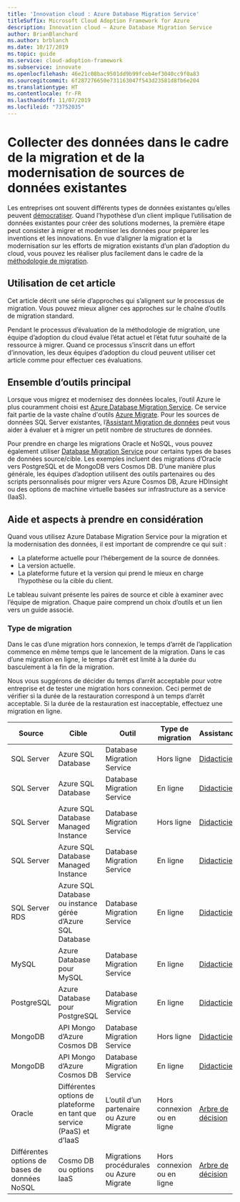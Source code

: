 ```yaml
---
title: 'Innovation cloud : Azure Database Migration Service'
titleSuffix: Microsoft Cloud Adoption Framework for Azure
description: Innovation cloud – Azure Database Migration Service
author: BrianBlanchard
ms.author: brblanch
ms.date: 10/17/2019
ms.topic: guide
ms.service: cloud-adoption-framework
ms.subservice: innovate
ms.openlocfilehash: 46e21c08bac9501dd9b99fceb4ef3040cc9f0a83
ms.sourcegitcommit: 6f287276650e731163047f543d23581d8fb6e204
ms.translationtype: HT
ms.contentlocale: fr-FR
ms.lasthandoff: 11/07/2019
ms.locfileid: "73752035"
---
```

# <a name="collect-data-through-the-migration-and-modernization-of-existing-data-sources"></a>Collecter des données dans le cadre de la migration et de la modernisation de sources de données existantes

Les entreprises ont souvent différents types de données existantes qu’elles peuvent [démocratiser](../considerations/data.md). Quand l’hypothèse d’un client implique l’utilisation de données existantes pour créer des solutions modernes, la première étape peut consister à migrer et moderniser les données pour préparer les inventions et les innovations. En vue d’aligner la migration et la modernisation sur les efforts de migration existants d’un plan d’adoption du cloud, vous pouvez les réaliser plus facilement dans le cadre de la [méthodologie de migration](../../migrate/index.md).

## <a name="use-of-this-article"></a>Utilisation de cet article

Cet article décrit une série d’approches qui s’alignent sur le processus de migration. Vous pouvez mieux aligner ces approches sur le chaîne d’outils de migration standard.

Pendant le processus d’évaluation de la méthodologie de migration, une équipe d’adoption du cloud évalue l’état actuel et l’état futur souhaité de la ressource à migrer. Quand ce processus s’inscrit dans un effort d’innovation, les deux équipes d’adoption du cloud peuvent utiliser cet article comme pour effectuer ces évaluations.

## <a name="primary-toolset"></a>Ensemble d’outils principal

Lorsque vous migrez et modernisez des données locales, l’outil Azure le plus couramment choisi est [Azure Database Migration Service](https://docs.microsoft.com/azure/dms). Ce service fait partie de la vaste chaîne d'outils [Azure Migrate](https://docs.microsoft.com/azure/migrate/migrate-services-overview). Pour les sources de données SQL Server existantes, l’[Assistant Migration de données](https://docs.microsoft.com/sql/dma/dma-overview) peut vous aider à évaluer et à migrer un petit nombre de structures de données.

Pour prendre en charge les migrations Oracle et NoSQL, vous pouvez également utiliser [Database Migration Service](https://docs.microsoft.com/azure/dms) pour certains types de bases de données source/cible. Les exemples incluent des migrations d’Oracle vers PostgreSQL et de MongoDB vers Cosmos DB. D’une manière plus générale, les équipes d’adoption utilisent des outils partenaires ou des scripts personnalisés pour migrer vers Azure Cosmos DB, Azure HDInsight ou des options de machine virtuelle basées sur infrastructure as a service (IaaS).

## <a name="considerations-and-guidance"></a>Aide et aspects à prendre en considération

Quand vous utilisez Azure Database Migration Service pour la migration et la modernisation des données, il est important de comprendre ce qui suit :

- La plateforme actuelle pour l’hébergement de la source de données.
- La version actuelle.
- La plateforme future et la version qui prend le mieux en charge l’hypothèse ou la cible du client.

Le tableau suivant présente les paires de source et cible à examiner avec l’équipe de migration. Chaque paire comprend un choix d’outils et un lien vers un guide associé.

### <a name="migration-type"></a>Type de migration

Dans le cas d’une migration hors connexion, le temps d’arrêt de l’application commence en même temps que le lancement de la migration. Dans le cas d’une migration en ligne, le temps d’arrêt est limité à la durée du basculement à la fin de la migration.

Nous vous suggérons de décider du temps d’arrêt acceptable pour votre entreprise et de tester une migration hors connexion. Ceci permet de vérifier si la durée de la restauration correspond à un temps d’arrêt acceptable. Si la durée de la restauration est inacceptable, effectuez une migration en ligne.

|Source  |Cible  |Outil  |Type de migration  |Assistance  |
|---------|---------|---------|---------|---------|
|SQL Server|Azure SQL Database|Database Migration Service|Hors ligne|[Didacticiel](https://docs.microsoft.com/azure/dms/tutorial-sql-server-to-azure-sql)|
|SQL Server|Azure SQL Database|Database Migration Service|En ligne|[Didacticiel](https://docs.microsoft.com/azure/dms/tutorial-sql-server-azure-sql-online)|
|SQL Server|Azure SQL Database Managed Instance|Database Migration Service|Hors ligne|[Didacticiel](https://docs.microsoft.com/azure/dms/tutorial-sql-server-to-managed-instance)|
|SQL Server|Azure SQL Database Managed Instance|Database Migration Service|En ligne|[Didacticiel](https://docs.microsoft.com/azure/dms/tutorial-sql-server-managed-instance-online)|
|SQL Server RDS|Azure SQL Database ou instance gérée d’Azure SQL Database|Database Migration Service|En ligne|[Didacticiel](https://docs.microsoft.com/azure/dms/tutorial-rds-sql-server-azure-sql-and-managed-instance-online)|
|MySQL|Azure Database pour MySQL|Database Migration Service|En ligne|[Didacticiel](https://docs.microsoft.com/azure/dms/tutorial-mysql-azure-mysql-online)|
|PostgreSQL|Azure Database pour PostgreSQL|Database Migration Service|En ligne|[Didacticiel](https://docs.microsoft.com/azure/dms/tutorial-postgresql-azure-postgresql-online)|
|MongoDB|API Mongo d’Azure Cosmos DB|Database Migration Service|Hors ligne|[Didacticiel](https://docs.microsoft.com/azure/dms/tutorial-mongodb-cosmos-db)|
|MongoDB|API Mongo d’Azure Cosmos DB|Database Migration Service|En ligne|[Didacticiel](https://docs.microsoft.com/azure/dms/tutorial-mongodb-cosmos-db-online)|
|Oracle|Différentes options de plateforme en tant que service (PaaS) et d’IaaS|L’outil d’un partenaire ou Azure Migrate|Hors connexion ou en ligne|[Arbre de décision](../../migrate/expanded-scope/data-oracle-migration.md)|
|Différentes options de bases de données NoSQL|Cosmo DB ou options IaaS|Migrations procédurales ou Azure Migrate|Hors connexion ou en ligne|[Arbre de décision](../../migrate/expanded-scope/data-no-sql-migration.md)|
